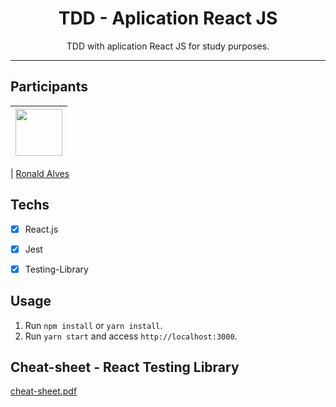 <h1 align="center">
TDD - Aplication React JS
</h1>

<p align="center">TDD with aplication React JS for study purposes.</p>



<hr>

## Participants

| [<img src="https://avatars.githubusercontent.com/u/92890340?v=4" width="75px;"/>](https://github.com/alvesronald) |
| :------------------------------------------------------------------------------------------------------------------------: |


| [Ronald Alves](https://github.com/alvesronald)

## Techs

- [x] React.js
- [x] Jest
- [x] Testing-Library



## Usage

1. Run `npm install` or `yarn install`.<br />
2. Run `yarn start` and access `http://localhost:3000`.<br />

 ## Cheat-sheet - React Testing Library
 [cheat-sheet.pdf](https://github.com/alvesronald/tdd-react.js/files/7769425/cheat-sheet.pdf)


